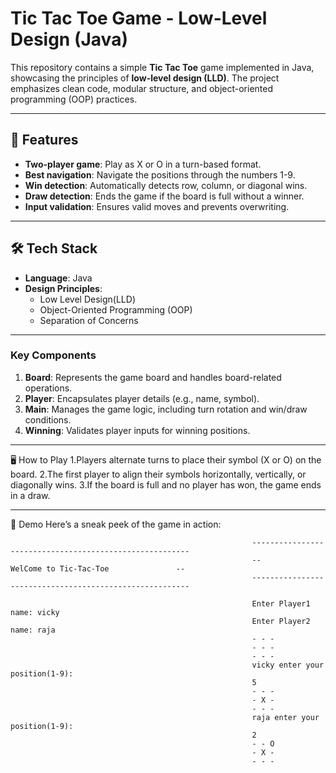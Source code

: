 # Tic Tac Toe Game - Low-Level Design (Java)

This repository contains a simple **Tic Tac Toe** game implemented in Java, showcasing the principles of **low-level design (LLD)**. The project emphasizes clean code, modular structure, and object-oriented programming (OOP) practices.

---

## 📖 Features

- **Two-player game**: Play as X or O in a turn-based format.
- **Best navigation**: Navigate the positions through the numbers 1-9.
- **Win detection**: Automatically detects row, column, or diagonal wins.
- **Draw detection**: Ends the game if the board is full without a winner.
- **Input validation**: Ensures valid moves and prevents overwriting.

---

## 🛠️ Tech Stack

- **Language**: Java  
- **Design Principles**:
  - Low Level Design(LLD)
  - Object-Oriented Programming (OOP)
  - Separation of Concerns

---

### Key Components
1. **Board**: Represents the game board and handles board-related operations.
2. **Player**: Encapsulates player details (e.g., name, symbol).
3. **Main**: Manages the game logic, including turn rotation and win/draw conditions.
4. **Winning**: Validates player inputs for winning positions.

---

🖥️ How to Play
1.Players alternate turns to place their symbol (X or O) on the board.
2.The first player to align their symbols horizontally, vertically, or diagonally wins.
3.If the board is full and no player has won, the game ends in a draw.

---

🎨 Demo
Here’s a sneak peek of the game in action:

                                                          --------------------------------------------------------
                                                          --               WelCome to Tic-Tac-Toe               --
                                                          --------------------------------------------------------
                                                          
                                                          Enter Player1 name: vicky
                                                          Enter Player2 name: raja
                                                          - - -
                                                          - - -
                                                          - - -
                                                          vicky enter your position(1-9): 
                                                          5
                                                          - - -
                                                          - X -
                                                          - - -
                                                          raja enter your position(1-9): 
                                                          2
                                                          - - O
                                                          - X -
                                                          - - -
